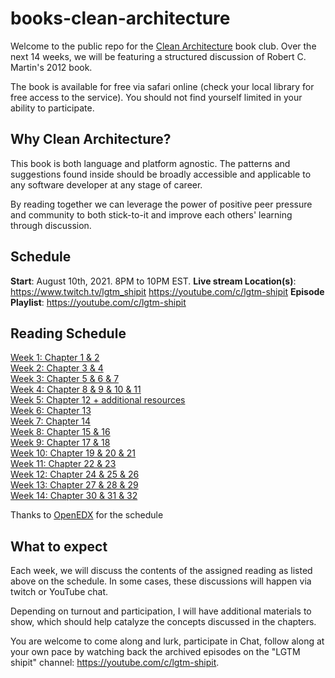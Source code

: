 # books-clean-architecture

Welcome to the public repo for the [Clean Architecture](https://www.oreilly.com/library/view/clean-architecture-a/9780134494272/) book club. Over the next 14 weeks, we will be featuring a structured discussion of Robert C. Martin's 2012 book.

The book is available for free via safari online (check your local library for free access to the service). You should not find yourself limited in your ability to participate.

## Why Clean Architecture?

This book is both language and platform agnostic. The patterns and suggestions found inside should be broadly accessible and applicable to any software developer at any stage of career.

By reading together we can leverage the power of positive peer pressure and community to both stick-to-it and improve each others' learning through discussion.

## Schedule

**Start**: August 10th, 2021. 8PM to 10PM EST.
**Live stream Location(s)**: https://www.twitch.tv/lgtm_shipit
                             https://youtube.com/c/lgtm-shipit
**Episode Playlist**:        https://youtube.com/c/lgtm-shipit

## Reading Schedule

[Week 1: Chapter 1 & 2](discussions/week-01.md)  
[Week 2: Chapter 3 & 4](discussions/week-02.md)  
[Week 3: Chapter 5 & 6 & 7](discussions/week-03.md)  
[Week 4: Chapter 8 & 9 & 10 & 11](discussions/week-04.md)  
[Week 5: Chapter 12 + additional resources](discussions/week-05.md)  
[Week 6: Chapter 13](discussions/week-06.md)  
[Week 7: Chapter 14](discussions/week-07.md)  
[Week 8: Chapter 15 & 16](discussions/week-08.md)  
[Week 9: Chapter 17 & 18](discussions/week-09.md)  
[Week 10: Chapter 19 & 20 & 21](discussions/week-10.md)  
[Week 11: Chapter 22 & 23](discussions/week-11.md)  
[Week 12: Chapter 24 & 25 & 26](discussions/week-12.md)  
[Week 13: Chapter 27 & 28 & 29](discussions/week-13.md)  
[Week 14: Chapter 30 & 31 & 32](discussions/week-14.md)  

Thanks to [OpenEDX](https://openedx.atlassian.net/wiki/spaces/AC/pages/948896160/Clean+Architecture+Book+Club) for the schedule

## What to expect

Each week, we will discuss the contents of the assigned reading as listed above on the schedule. In some cases, these discussions will happen via twitch or YouTube chat.

Depending on turnout and participation, I will have additional materials to show, which should help catalyze the concepts discussed in the chapters.

You are welcome to come along and lurk, participate in Chat, follow along at your own pace by watching back the archived episodes on the "LGTM shipit" channel: https://youtube.com/c/lgtm-shipit.
